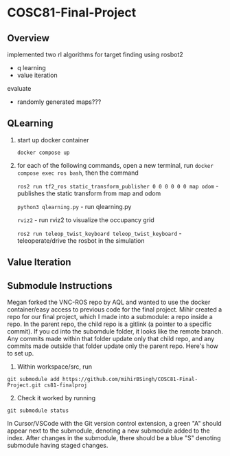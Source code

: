 # COSC81-Final-Project

## Overview

implemented two rl algorithms for target finding using rosbot2

- q learning
- value iteration

evaluate

- randomly generated maps???

## QLearning

1. start up docker container

   `docker compose up`

2. for each of the following commands, open a new terminal, run `docker compose exec ros bash`, then the command

   `ros2 run tf2_ros static_transform_publisher 0 0 0 0 0 0 map odom` - publishes the static transform from map and odom

   `python3 qlearning.py` - run qlearning.py

   `rviz2` - run rviz2 to visualize the occupancy grid

   `ros2 run teleop_twist_keyboard teleop_twist_keyboard` - teleoperate/drive the rosbot in the simulation

## Value Iteration

## Submodule Instructions

Megan forked the VNC-ROS repo by AQL and wanted to use the docker container/easy access to previous code for the final project. Mihir created a repo for our final project, which I made into a submodule: a repo inside a repo. In the parent repo, the child repo is a gitlink (a pointer to a specific commit). If you cd into the subomdule folder, it looks like the remote branch. Any commits made within that folder update only that child repo, and any commits made outside that folder update only the parent repo.
Here's how to set up.

1. Within workspace/src, run

```
git submodule add https://github.com/mihirBSingh/COSC81-Final-Project.git cs81-finalproj
```

2. Check it worked by running

```
git submodule status
```

In Cursor/VSCode with the Git version control extension, a green "A" should appear next to the submodule, denoting a new submodule added to the index. After changes in the submodule, there should be a blue "S" denoting submodule having staged changes.
